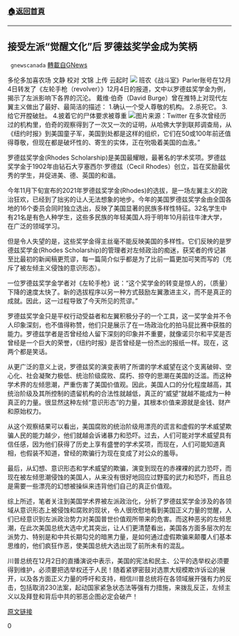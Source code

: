 ###  [:house:返回首頁](https://github.com/ourhimalayas/txt)
---

## 接受左派“觉醒文化”后 罗德兹奖学金成为笑柄
` gnewscanada` [轉載自GNews](https://gnews.org/zh-hans/621449/)

多伦多加喜农场 文静
校对 文锦 上传 云起时
![]()![](https://gnews-media-offload.s3.amazonaws.com/wp-content/uploads/2020/12/06002427/206.png)
班农《战斗室》Parler账号在12月4日转发了《左轮手枪（revolver）》12月4日的报道，文中以罗德兹奖学金为例，揭示了左派影响下各界的沉沦。
戴维·伯奇（David Burge）曾在推特上对现代左翼主义做出了最好、最简洁的描述：
1.确认一个受人尊敬的机构。
2.杀死它。
3.给它开膛破肚。
4.披着它的尸体要求被尊重
![]()![](https://gnews-media-offload.s3.amazonaws.com/wp-content/uploads/2020/12/06002644/205.png)图片来源：Twitter
在多次曾经历过的机构里，伯奇的观察得到了一次又一次的证明，从哈佛大学到联邦调查局，从《纽约时报》到美国童子军，美国到处都是这样的组织，它们在50或100年前还值得尊敬，但现在都是破坏性的、寄生的实体，正在吮吸着美国的血液。”

罗德兹奖学金(Rhodes Scholarship)是美国最耀眼，最著名的学术奖项。罗德兹奖学金于1902年由钻石大亨塞西尔·罗德兹（Cecil Rhodes）创立，旨在奖励最优秀的学生，并促进美、德、英国的和谐。

今年11月下旬宣布的2021年罗德兹奖学金(Rhodes)的选拔，是一场左翼主义的政治狂欢，已经到了拙劣的让人无法想象的地步。今年的美国罗德兹奖学金由全国各地的16个委员会同时独立选出，反映了美国显著的民族多样性特征。32名学生中有21名是有色人种学生，这些多民族的年轻美国人将于明年10月前往牛津大学，在广泛的领域学习。

但是令人失望的是，这些奖学金得主丝毫不能反映美国的多样性。它们反映的是罗德兹奖学金(Rhodes Scholarship)的管理者对左倾政治的痴迷，获奖者的传记甚至比最初的新闻稿更荒谬，每一篇简介似乎都是为了比前一篇更加可笑而写的（充斥了被左倾主义侵蚀的意识形态）。

一位罗德兹奖学金学者对《左轮手枪》说：“这个奖学金的转变是惊人的，（质量）下降的速度太快了。新的选拔程序以另一种方式鼓励左翼激进主义，而不是真正的成就。因此，这一过程导致了今天所见的荒谬。”

罗德兹奖学金只是平权行动受益者和左翼积极分子的一个工具，这一奖学金并不令人印象深刻，也不值得称赞，他们只是展示了在一场政治化的拍马屁比赛中获胜的能力。罗德兹学者是否曾经给人留下深刻的印象并不重要，就像诺贝尔和平奖是否曾经是一个巨大的荣誉，《纽约时报》是否曾经是一份杰出的报纸一样。现在，这两个都是笑话。

从更广泛的意义上说，罗德兹奖的演变表明了所谓的学术威望在这个支离破碎、空心化、社会凝聚力极低、统治阶级腐败、腐朽、掠夺的思潮在美国的泛滥。而这种学术界的左倾思潮，严重伤害了美国价值观。因此，美国人口的分化程度越高，其统治阶级及其所控制的遗留机构的合法性就越低，真正的“威望”就越不能成为一种真正的力量。很显然这种左倾“意识形态”的力量，其根本价值来源就是金钱、财产和原始权力。

从这个观察结果可以看出，美国腐败的统治阶级用漂亮的谎言和虚假的学术威望欺骗人民的能力越少，他们就越会诉诸暴力和恐吓。过去，人们可能对学术威望具有信任感，因为他们获得了历史上享有盛誉的学术奖项，而现在，人们可能知道真相，也假装不知道，曾经的欺骗行为现在变成了对公众的羞辱。

最后，从幻想、意识形态和学术威望的欺骗，演变到现在的赤裸裸的武力恐吓，而现在被左倾思潮侵蚀的美国人，从来没有很好地回应过野蛮的武力和恐吓，而且总是需要一些漂亮的幻想被操纵来违背他们自己的真正价值观。

综上所述，笔者关注到美国学术界被左派政治化，分析了罗德兹奖学金涉及的各领域从意识形态上被侵蚀和腐败的现状，令人很欣慰地看到美国正义力量的觉醒，人们已经意识到左派政治势力对美国普世价值观所带来的危害。而这种恶劣的左倾思潮，在此次美国总统大选中尤其突出，让人们更清楚看出，美国各方面多层次的左派势力、特别是和中共长期勾兑的暗黑力量，是如何通过虚假欺骗来颠覆人们基本思维的，他们疯狂作恶，使美国总统大选出现了前所未有的混乱。

川普总统在12月2日的直播演说中表示，美国的宪法和民主、公平的选举权必须要得到维护，必须要把选举权还于人民！随着紧锣密鼓对选票大规模欺诈诉讼的展开，以及各方面正义力量的呼吁和支持，相信川普总统将在各领域展开强有力的反击，包括取消230法案，起动国家紧急状态法等强有力措施，来拨乱反正，左倾主义以及拜登和背后中共的邪恶企图必定会破产！

[原文链接](https://www.revolver.news/2020/12/rhodes-scholarship-becomes-farce)

0
